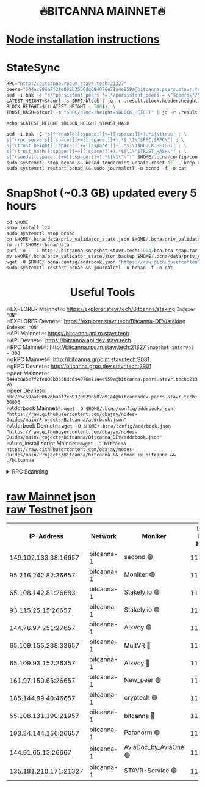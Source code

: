 <h1 align="center"> 🔥BITCANNA MAINNET🔥</h1>


[Node installation instructions](https://github.com/obajay/nodes-Guides/tree/main/Projects/Bitcanna)
=

# StateSync
```python
RPC="http://bitcanna.rpc.m.stavr.tech:21327"
peers="644ac886e7f2fe082b3556dc694076e71a4e959a@bitcanna.peers.stavr.tech:21326"
sed -i.bak -e "s/^persistent_peers *=.*/persistent_peers = \"$peers\"/" $HOME/.bcna/config/config.toml
LATEST_HEIGHT=$(curl -s $RPC/block | jq -r .result.block.header.height); \
BLOCK_HEIGHT=$((LATEST_HEIGHT - 500)); \
TRUST_HASH=$(curl -s "$RPC/block?height=$BLOCK_HEIGHT" | jq -r .result.block_id.hash)

echo $LATEST_HEIGHT $BLOCK_HEIGHT $TRUST_HASH

sed -i.bak -E "s|^(enable[[:space:]]+=[[:space:]]+).*$|\1true| ; \
s|^(rpc_servers[[:space:]]+=[[:space:]]+).*$|\1\"$RPC,$RPC\"| ; \
s|^(trust_height[[:space:]]+=[[:space:]]+).*$|\1$BLOCK_HEIGHT| ; \
s|^(trust_hash[[:space:]]+=[[:space:]]+).*$|\1\"$TRUST_HASH\"| ; \
s|^(seeds[[:space:]]+=[[:space:]]+).*$|\1\"\"|" $HOME/.bcna/config/config.toml
sudo systemctl stop bcnad && bcnad tendermint unsafe-reset-all --keep-addr-book
sudo systemctl restart bcnad && sudo journalctl -u bcnad -f -o cat
```
# SnapShot (~0.3 GB) updated every 5 hours
```python
cd $HOME
snap install lz4
sudo systemctl stop bcnad
cp $HOME/.bcna/data/priv_validator_state.json $HOME/.bcna/priv_validator_state.json.backup
rm -rf $HOME/.bcna/data
curl -o - -L http://bitcanna.snapshot.stavr.tech:1004/bca/bca-snap.tar.lz4 | lz4 -c -d - | tar -x -C $HOME/.bcna --strip-components 2
mv $HOME/.bcna/priv_validator_state.json.backup $HOME/.bcna/data/priv_validator_state.json
wget -O $HOME/.bcna/config/addrbook.json "https://raw.githubusercontent.com/obajay/nodes-Guides/main/Projects/Bitcanna/addrbook.json"
sudo systemctl restart bcnad && journalctl -u bcnad -f -o cat
```

 <h1 align="center"> Useful Tools</h1>

🔥EXPLORER Mainnet🔥:    https://explorer.stavr.tech/Bitcanna/staking          `Indexer "ON"` \
🔥EXPLORER Devnet🔥:     https://explorer.stavr.tech/Bitcanna-DEV/staking     `Indexer "ON"` \
🔥API Mainnet🔥:         https://bitcanna.api.m.stavr.tech \
🔥API Devnet🔥:          https://bitcanna.api.dev.stavr.tech \
🔥RPC Mainnet🔥:         http://bitcanna.rpc.m.stavr.tech:21327         `Snapshot-interval = 300` \
🔥gRPC Mainnet🔥:        http://bitcanna.grpc.m.stavr.tech:9081 \
🔥gRPC Devnet🔥:         http://bitcanna.grpc.dev.stavr.tech:2901 \
🔥peer Mainnet🔥:        `644ac886e7f2fe082b3556dc694076e71a4e959a@bitcanna.peers.stavr.tech:21326` \
🔥peer Devnet🔥:         `b0c7e5c69aaf00626baaf7c59370029b587a91a4@bitcannadev.peers.stavr.tech:30006` \
🔥Addrbook Mainnet🔥:    ```wget -O $HOME/.bcna/config/addrbook.json "https://raw.githubusercontent.com/obajay/nodes-Guides/main/Projects/Bitcanna/addrbook.json"``` \
🔥Addrbook Devnet🔥:    ```wget -O $HOME/.bcna/config/addrbook.json "https://raw.githubusercontent.com/obajay/nodes-Guides/main/Projects/Bitcanna/Bitcanna_DEV/addrbook.json"``` \
🔥Auto_install script Mainnet🔥:```wget -O bitcanna https://raw.githubusercontent.com/obajay/nodes-Guides/main/Projects/Bitcanna/bitcanna && chmod +x bitcanna && ./bitcanna```



<details>
<summary>RPC Scanning</summary>

<h2 align="center"> We scan nodes in real time every 4 hours. And we provide the final result of RPC endpoints.
We cannot influence the operation of these nodes in any way. </h2>


```python
If Voting Power is higher than 0 --> then the Node is a validator of the network and may be subject to attack and be a potential threat to the chain.
```
```python
We marked such validators with a red symbol
```

</details>

[raw Mainnet json](https://rpc-check.bcam.stavr.tech/bcam/rpc-bcam-result.json) \
[raw Testnet json](https://github.com/obajay/StateSync-snapshots/tree/main/Projects/Bitcanna/Rpc-Check-Testnet)
=



<table><tr><th>IP-Address</th><th>Network</th><th>Moniker</th><th>Latest Block Height</th><th>Earliest Block Height</th><th>Catching Up</th><th>Tx Index</th><th>Voting Power</th><th>Scan Time</th></tr><tr><td>149.102.133.38:16657</td><td>bitcanna-1</td><td>second 🟢</td><td>11716292</td><td>1</td><td>False</td><td>on</td><td>0</td><td>2023-12-17T13:04:52.615493745UTC</td></tr><tr><td>95.216.242.82:36657</td><td>bitcanna-1</td><td>Moniker 🟢</td><td>11716283</td><td>5776907</td><td>False</td><td>on</td><td>0</td><td>2023-12-17T13:04:03.175045235UTC</td></tr><tr><td>65.108.142.81:26683</td><td>bitcanna-1</td><td>Stakely.io 🟢</td><td>11716287</td><td>6152001</td><td>False</td><td>on</td><td>0</td><td>2023-12-17T13:04:22.860141037UTC</td></tr><tr><td>93.115.25.15:26657</td><td>bitcanna-1</td><td>Stakely.io 🟢</td><td>11716285</td><td>6520001</td><td>False</td><td>on</td><td>0</td><td>2023-12-17T13:04:16.291050293UTC</td></tr><tr><td>144.76.97.251:27657</td><td>bitcanna-1</td><td>AlxVoy 🟢</td><td>11716290</td><td>8805201</td><td>False</td><td>on</td><td>0</td><td>2023-12-17T13:04:43.889622082UTC</td></tr><tr><td>65.109.155.238:33657</td><td>bitcanna-1</td><td>MultVR 🔴</td><td>11716288</td><td>9933415</td><td>False</td><td>on</td><td>349966</td><td>2023-12-17T13:04:29.854548415UTC</td></tr><tr><td>65.109.93.152:26357</td><td>bitcanna-1</td><td>AlxVoy 🔴</td><td>11716292</td><td>10824001</td><td>False</td><td>on</td><td>1391603</td><td>2023-12-17T13:04:53.238692960UTC</td></tr><tr><td>161.97.150.65:26657</td><td>bitcanna-1</td><td>New_peer 🟢</td><td>11716287</td><td>11334001</td><td>False</td><td>on</td><td>0</td><td>2023-12-17T13:04:23.204865892UTC</td></tr><tr><td>185.144.99.40:46657</td><td>bitcanna-1</td><td>cryptech 🟢</td><td>11716283</td><td>11528001</td><td>False</td><td>on</td><td>0</td><td>2023-12-17T13:04:00.757643985UTC</td></tr><tr><td>65.108.131.190:21957</td><td>bitcanna-1</td><td>bitcanna 🔴</td><td>11716289</td><td>11616289</td><td>False</td><td>on</td><td>408433</td><td>2023-12-17T13:04:34.375276017UTC</td></tr><tr><td>193.34.144.156:26657</td><td>bitcanna-1</td><td>Paranorm 🟢</td><td>11716289</td><td>11645501</td><td>False</td><td>on</td><td>0</td><td>2023-12-17T13:04:34.712529805UTC</td></tr><tr><td>144.91.65.13:26667</td><td>bitcanna-1</td><td>AviaDoc_by_AviaOne 🟢</td><td>11716288</td><td>11708001</td><td>False</td><td>on</td><td>0</td><td>2023-12-17T13:04:39.151633391UTC</td></tr><tr><td>135.181.210.171:21327</td><td>bitcanna-1</td><td>STAVR-Service 🟢</td><td>11716290</td><td>11716001</td><td>False</td><td>on</td><td>0</td><td>2023-12-17T13:04:43.607598375UTC</td></tr></table>
